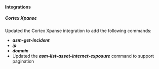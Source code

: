 
#### Integrations

##### Cortex Xpanse
Updated the Cortex Xpanse integration to add the following commands:
- ***asm-get-incident***
- ***ip***
- ***domain***
- Updated the ***asm-list-asset-internet-exposure*** command to support pagination

